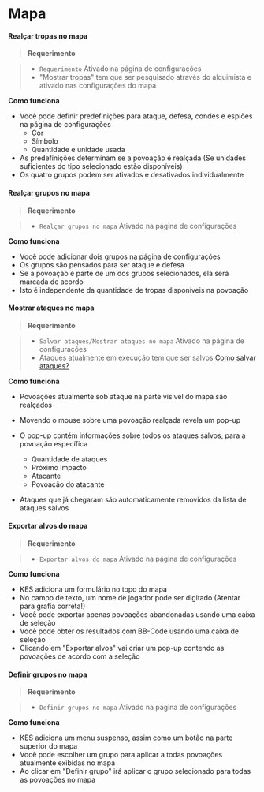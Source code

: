 # Mapa

#### Realçar tropas no mapa

> **Requerimento** 

> + `Requerimento` Ativado na página de configurações
> + "Mostrar tropas" tem que ser pesquisado através do alquimista e ativado nas configurações do mapa

**Como funciona**

+ Você pode definir predefinições para ataque, defesa, condes e espiões na página de configurações
	+ Cor
	+ Símbolo
	+ Quantidade e unidade usada
+ As predefinições determinam se a povoação é realçada (Se unidades suficientes do tipo selecionado estão disponíveis)
+ Os quatro grupos podem ser ativados e desativados individualmente

#### Realçar grupos no mapa

> **Requerimento** 

> + `Realçar grupos no mapa` Ativado na página de configurações

**Como funciona**

+ Você pode adicionar dois grupos na página de configurações
+ Os grupos são pensados para ser ataque e defesa
+ Se a povoação é parte de um dos grupos selecionados, ela será marcada de acordo
+ Isto é independente da quantidade de tropas disponíveis na povoação

<a name="show-attacks"></a>
#### Mostrar ataques no mapa

> **Requerimento** 

> + `Salvar ataques/Mostrar ataques no mapa` Ativado na página de configurações
> + Ataques atualmente em execução tem que ser salvos [Como salvar ataques?](/docs/attacks#save-attacks)

**Como funciona**

+ Povoações atualmente sob ataque na parte vísivel do mapa são realçados
+ Movendo o mouse sobre uma povoação realçada revela um pop-up
+ O pop-up contém informações sobre todos os ataques salvos, para a povoação específica
	+ Quantidade de ataques
	+ Próximo Impacto
	+ Atacante
	+ Povoação do atacante

+ Ataques que já chegaram são automaticamente removidos da lista de ataques salvos

#### Exportar alvos do mapa

> **Requerimento** 

> + `Exportar alvos do mapa` Ativado na página de configurações

**Como funciona**

+ KES adiciona um formulário no topo do mapa
+ No campo de texto, um nome de jogador pode ser digitado (Atentar para grafia correta!)
+ Você pode exportar apenas povoações abandonadas usando uma caixa de seleção
+ Você pode obter os resultados com BB-Code usando uma caixa de seleção
+ Clicando em "Exportar alvos" vai criar um pop-up contendo as povoações de acordo com a seleção

#### Definir grupos no mapa

> **Requerimento** 

> + `Definir grupos no mapa` Ativado na página de configurações

**Como funciona**

+ KES adiciona um menu suspenso, assim como um botão na parte superior do mapa
+ Você pode escolher um grupo para aplicar a todas povoações atualmente exibidas no mapa 
+ Ao clicar em "Definir grupo" irá aplicar o grupo selecionado para todas as povoações no mapa

